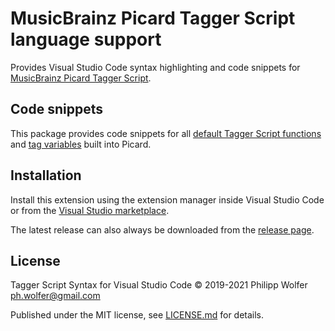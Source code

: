 # MusicBrainz Picard Tagger Script language support

Provides Visual Studio Code syntax highlighting and code snippets for
[MusicBrainz Picard Tagger Script](https://picard-docs.musicbrainz.org/en/extending/scripting.html).


## Code snippets
This package provides code snippets for all
[default Tagger Script functions](https://picard-docs.musicbrainz.org/en/functions/list_by_type.html)
and [tag variables](https://picard-docs.musicbrainz.org/en/variables/variables.html)
built into Picard.


## Installation
Install this extension using the extension manager inside Visual Studio Code or
from the [Visual Studio marketplace](https://marketplace.visualstudio.com/items?itemName=phw.tagger-script).

The latest release can also always be downloaded from the
[release page](https://github.com/phw/vscode-tagger-script/releases).


## License
Tagger Script Syntax for Visual Studio Code © 2019-2021 Philipp Wolfer <ph.wolfer@gmail.com>

Published under the MIT license, see [LICENSE.md](./LICENSE.md) for details.
